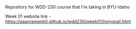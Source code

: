 Repository for WDD-230 course that I'm taking in BYU-Idaho

Week 01 website link - https://aaavramenk0.github.io/wdd230/week01/holygrail.html
